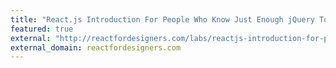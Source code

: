 ```yaml
---
title: "React.js Introduction For People Who Know Just Enough jQuery To Get By"
featured: true
external: "http://reactfordesigners.com/labs/reactjs-introduction-for-people-who-know-just-enough-jquery-to-get-by/"
external_domain: reactfordesigners.com
---
```

